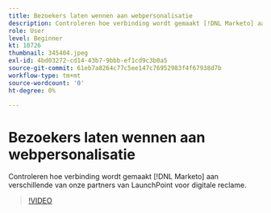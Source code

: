 ```yaml
---
title: Bezoekers laten wennen aan webpersonalisatie
description: Controleren hoe verbinding wordt gemaakt [!DNL Marketo] aan verschillende van onze partners van LaunchPoint voor digitale reclame.
role: User
level: Beginner
kt: 10726
thumbnail: 345404.jpeg
exl-id: 4bd03272-cd14-43b7-9bbb-ef1cd9c3b0a5
source-git-commit: 61eb7a8264c77c5ee147c76952983f4f67938d7b
workflow-type: tm+mt
source-wordcount: '0'
ht-degree: 0%

---
```


# Bezoekers laten wennen aan webpersonalisatie

Controleren hoe verbinding wordt gemaakt [!DNL Marketo] aan verschillende van onze partners van LaunchPoint voor digitale reclame.

>[!VIDEO](https://video.tv.adobe.com/v/345404/?quality=12&learn=on)
